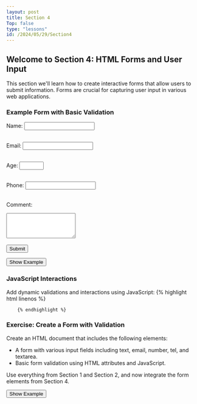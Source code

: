 ```yaml
---
layout: post
title: Section 4
Top: false
type: "lessons"
id: /2024/05/29/Section4
---
```


## Welcome to Section 4: HTML Forms and User Input

This section we'll learn how to create interactive forms that allow users to submit information. Forms are crucial for capturing user input in various web applications.

### Example Form with Basic Validation

<form action="submit.php" method="post" id="myForm">
  <label for="name">Name:</label>
  <input type="text" id="name" name="name" required /><br /><br />

  <label for="email">Email:</label>
  <input type="email" id="email" name="email" required /><br /><br />

  <label for="age">Age:</label>
  <input type="number" id="age" name="age" min="16" max="100" required /><br /><br />

  <label for="phone">Phone:</label>
  <input type="tel" id="phone" name="phone" pattern="\[0-9\]{3}\[0-9\]{3}\[0-9\]{4}" title="Please add your area code." required /><br /><br />

  <label for="comment">Comment:</label>
  <textarea id="comment" name="comment" rows="4" required></textarea><br /><br />

  <input type="submit" value="Submit" />
</form>
  

 <button class="show-example-btn">Show Example</button>
 <pre class="example-code" style="display: none;">
&lt;form action="submit.php" method="post" id="myForm"&gt;
  &lt;label for="name"&gt;Name:&lt;/label&gt;
  &lt;input type="text" id="name" name="name" required /&gt;&lt;br /&gt;&lt;br /&gt;

  &lt;label for="email"&gt;Email:&lt;/label&gt;
  &lt;input type="email" id="email" name="email" required /&gt;&lt;br /&gt;&lt;br /&gt;

  &lt;label for="age"&gt;Age:&lt;/label&gt;
  &lt;input type="number" id="age" name="age" min="16" max="100" required /&gt;&lt;br /&gt;&lt;br /&gt;

  &lt;label for="phone"&gt;Phone:&lt;/label&gt;
  &lt;input type="tel" id="phone" name="phone" pattern="[0-9]{3}[0-9]{3}[0-9]{4}" title="Please add your area code." required /&gt;&lt;br /&gt;&lt;br /&gt;

  &lt;label for="comment"&gt;Comment:&lt;/label&gt;
  &lt;textarea id="comment" name="comment" rows="4" required&gt;&lt;/textarea&gt;&lt;br /&gt;&lt;br /&gt;

  &lt;input type="submit" value="Submit" /&gt;
&lt;/form&gt;
    </pre>


### JavaScript Interactions

Add dynamic validations and interactions using JavaScript:
    {% highlight html linenos %}

<script>
document.getElementById('myForm').onsubmit = function() {
    let name = document.getElementById('name').value;
    if (name.length < 4) {
        alert('Name must be at least 4 characters long.');
        return false;
    }
    return true;
};
</script>
        {% endhighlight %}
    

### Exercise: Create a Form with Validation

Create an HTML document that includes the following elements:

*   A form with various input fields including text, email, number, tel, and textarea.
*   Basic form validation using HTML attributes and JavaScript.

Use everything from Section 1 and Section 2, and now integrate the form elements from Section 4.

  <button class="show-example-btn">Show Example</button>
  <pre class="example-code" style="display: none;">
&lt;!DOCTYPE html&gt;
&lt;html&gt;
&lt;head&gt;
    &lt;title&gt;My Structured Web Page&lt;/title&gt;
&lt;/head&gt;
&lt;body&gt;
    &lt;header&gt;
        &lt;h1&gt;Welcome to My Web Page&lt;/h1&gt;
        &lt;nav&gt;
            &lt;ul&gt;
                &lt;li&gt;&lt;a href="index.html"&gt;Home&lt;/a&gt;&lt;/li&gt;
                &lt;li&gt;&lt;a href="about.html"&gt;About&lt;/a&gt;&lt;/li&gt;
                &lt;li&gt;&lt;a href="contact.html"&gt;Contact&lt;/a&gt;&lt;/li&gt;
            &lt;/ul&gt;
        &lt;/nav&gt;
    &lt;/header&gt;
    &lt;section&gt;
        &lt;h2&gt;Main Content&lt;/h2&gt;
        &lt;article&gt;
            &lt;h3&gt;Article Title&lt;/h3&gt;
            &lt;p&gt;This is a paragraph in the main content of the article.&lt;/p&gt;
        &lt;/article&gt;
    &lt;/section&gt;
    &lt;aside&gt;
        &lt;h3&gt;Related Content&lt;/h3&gt;
        &lt;p&gt;This is some related content.&lt;/p&gt;
    &lt;/aside&gt;
    &lt;section&gt;
        &lt;h2&gt;Form Example&lt;/h2&gt;
        &lt;form action="submit.php" method="post" id="myForm"&gt;
            &lt;label for="name"&gt;Name:&lt;/label&gt;
            &lt;input type="text" id="name" name="name" required /&gt;&lt;br /&gt;&lt;br /&gt;
            &lt;label for="email"&gt;Email:&lt;/label&gt;
            &lt;input type="email" id="email" name="email" required /&gt;&lt;br /&gt;&lt;br /&gt;
            &lt;label for="age"&gt;Age:&lt;/label&gt;
            &lt;input type="number" id="age" name="age" min="16" max="100" required /&gt;&lt;br /&gt;&lt;br /&gt;
            &lt;label for="phone"&gt;Phone:&lt;/label&gt;
            &lt;input type="tel" id="phone" name="phone" pattern="[0-9]{3}[0-9]{3}[0-9]{4}" title="Please add your area code." required /&gt;&lt;br /&gt;&lt;br /&gt;
            &lt;label for="comment"&gt;Comment:&lt;/label&gt;
            &lt;textarea id="comment" name="comment" rows="4" required&gt;&lt;/textarea&gt;&lt;br /&gt;&lt;br /&gt;
            &lt;input type="submit" value="Submit" /&gt;
        &lt;/form&gt;
    &lt;/section&gt;
    &lt;footer&gt;
        &lt;p&gt;© 2024 My Web Page&lt;/p&gt;
    &lt;/footer&gt;
&lt;/body&gt;
&lt;/html&gt;
    </pre>
